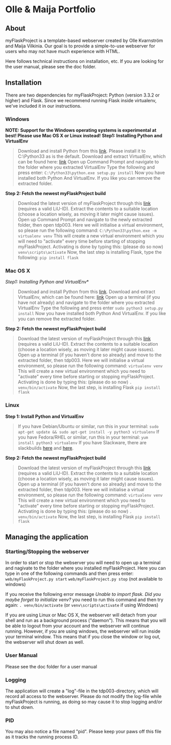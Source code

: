 Olle & Maija Portfolio
======================

## About
myFlaskProject is a template-based webserver created by Olle Kvarnström and Maija Vilkinia.
Our goal is to provide a simple-to-use webserver for users who may not have much experience with HTML.

Here follows technical instructions on installation, etc. If you are looking for the user manual, please see the doc folder.

Installation
------------
There are two dependencies for myFlaskProject: Python (version 3.3.2 or higher) and Flask.
Since we recommend running Flask inside virtualenv, we've included it in our instructions.
### Windows
**NOTE: Support for the Windows operating systems is experimental at best! Please use Mac OS X or Linux instead!**
**Step1: Installing Python and VirtualEnv**
> Download and install Python from this [link](http://python.org/download/). Please install it to C:\Python33 as is the default.
> Download and extract VirtualEnv, which can be found here: [link](https://pypi.python.org/pypi/virtualenv)
> Open up Command Prompt and navigate to the folder where you extracted VirtualEnv
> Type the following and press enter: `C:\Python33\python.exe setup.py install`
> Now you have installed both Python And VirtualEnv. If you like you can remove the extracted folder.

**Step 2: Fetch the newest myFlaskProject build**
> Download the latest version of myFlaskProject through this [link](http://gitlab.ida.liu.se/ip-arbeten-2013/tdp003/repository/archive) (requires a valid LiU-ID).
> Extract the contents to a suitable location (choose a location wisely, as moving it later might cause issues).
> Open up Command Prompt and navigate to the newly extracted folder, then open tdp003. Here we will initialise a virtual environment, so please run the following command:
> `C:\Python33\python.exe -m virtualenv venv`
> This will create a new virtual environment which you will need to "activate" every time before starting of stopping myFlaskProject.
> Activating is done by typing this: (please do so now)
> `venv\scripts\activate`
> Now, the last step is installing Flask, type the following:
> `pip install flask`

### Mac OS X
*Step1: Installing Python and VirtualEnv**
> Download and install Python from this [link](http://python.org/download/).
> Download and extract VirtualEnv, which can be found here: [link](https://pypi.python.org/pypi/virtualenv)
> Open up a terminal (if you have not already) and navigate to the folder where you extracted VirtualEnv
> Type the following and press enter
> `sudo python3 setup.py install`
> Now you have installed both Python And VirtualEnv. If you like you can remove the extracted folder.

**Step 2: Fetch the newest myFlaskProject build**
> Download the latest version of myFlaskProject through this [link](http://gitlab.ida.liu.se/ip-arbeten-2013/tdp003/repository/archive) (requires a valid LiU-ID).
> Extract the contents to a suitable location (choose a location wisely, as moving it later might cause issues).
> Open up a terminal (if you haven't done so already) and move to the extracted folder, then tdp003. Here we will initialise a virtual environment, so please run the following command: 
> `virtualenv venv`
> This will create a new virtual environment which you need to "activate" every time before starting or stopping myFlaskProject.
> Activating is done by typing this: (please do so now)
> `. venv/bin/activate`
> Now, the last step, is installing Flask
> `pip install flask`

### Linux
**Step 1: Install Python and VirtualEnv**
> If you have Debian/Ubuntu or similar, run this in your terminal:
> `sudo apt-get update && sudo apt-get install -y python3 virtualenv`
> If you have Fedora/RHEL or similar, run this in your terminal:
> `yum install python3 virtualenv`
> If you have Slackware, there are slackbuilds [here](http://slackbuilds.org/repository/14.0/python/python3/) and [here](http://slackbuilds.org/repository/14.0/python/virtualenv/).

**Step 2: Fetch the newest myFlaskProject build**
> Download the latest version of myFlaskProject through this [link](http://gitlab.ida.liu.se/ip-arbeten-2013/tdp003/repository/archive) (requires a valid LiU-ID).
> Extract the contents to a suitable location (choose a location wisely, as moving it later might cause issues).
> Open up a terminal (if you haven't done so already) and move to the extracted folder, then tdp003. Here we will initialise a virtual environment, so please run the following command: 
> `virtualenv venv`
> This will create a new virtual environment which you need to "activate" every time before starting or stopping myFlaskProject.
> Activating is done by typing this: (please do so now)
> `. venv/bin/activate`
> Now, the last step, is installing Flask
> `pip install flask`

## Managing the application
### Starting/Stopping the webserver
In order to start or stop the webserver you will need to open up a terminal and nagivate to the folder where you installed myFlaskProject.
Here you can type in one of the following commands and then press enter:
`web/myFlaskProject.py start`
`web/myFlaskProject.py stop` (not available to windows)

If you receive the following error message *Unable to import flask. Did you maybe forget to initialize venv?* you need to run this command and then try again:
`. venv/bin/activate` (or `venv\scripts\activate` if using Windows)

If you are using Linux or Mac OS X, the webserver will detach from your shell and run as a background process ("daemon").
This means that you will be able to logout from your account and the webserver will continue running.
However, if you are using windows, the webserver will run inside your terminal window. 
This means that if you close the window or log out, the webserver will shut down as well.

### User Manual
Please see the doc folder for a user manual

### Logging
The application will create a "log"-file in the tdp003-directory, which will record all access to the webserver.
Please do not modify the log-file while myFlaskProject is running, as doing so may cause it to stop logging and/or to shut down.

### PID
You may also notice a file named "pid". Please keep your paws off this file as it tracks the running process ID.